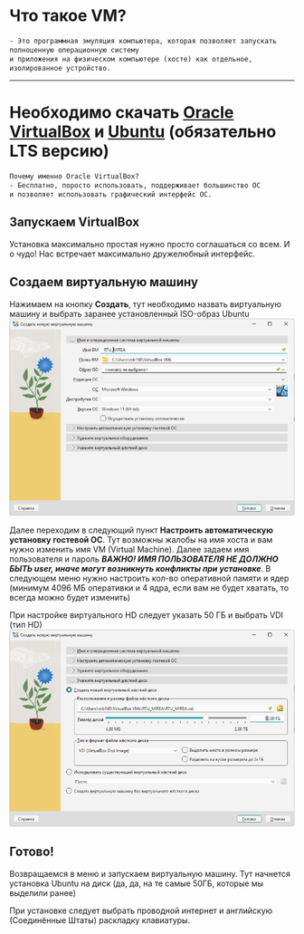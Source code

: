 # Что такое VM?

```
- Это программная эмуляция компьютера, которая позволяет запускать полноценную операционную систему 
и приложения на физическом компьютере (хосте) как отдельное, изолированное устройство.
```

---
# Необходимо скачать [Oracle VirtualBox]( https://www.virtualbox.org/wiki/Downloads) и [Ubuntu](https://ubuntu.com/download/desktop) (обязательно LTS версию)

```
Почему именно Oracle VirtualBox?
- Бесплатно, поросто использовать, поддерживает большинство OC 
и позволяет использовать графический интерфейс OC.
```

## Запускаем VirtualBox

Установка максимально простая нужно просто соглашаться со всем. И о чудо! Нас встречает максимально дружелюбный интерфейс.

## Создаем виртуальную машину

Нажимаем на кнопку **Создать**, тут необходимо назвать виртуальную машину и выбрать заранее установленный ISO-образ Ubuntu
![oc_name](https://github.com/MAx39999/Guid/blob/main/static/image/oc_name.png)

Далее переходим в следующий пункт **Настроить автоматическую установку гостевой OC**. Тут возможны жалобы на имя хоста и вам нужно изменить имя VM (Virtual Machine). Далее задаем имя пользователя и пароль ***ВАЖНО! ИМЯ ПОЛЬЗОВАТЕЛЯ НЕ ДОЛЖНО БЫТЬ user, иначе могут возникнуть конфликты при установке***. В следующем меню нужно настроить кол-во оперативной памяти и ядер (минимум 4096 МБ оперативки и 4 ядра, если вам не будет хватать, то всегда можно будет изменить)

При настройке виртуального HD следует указать 50 ГБ и выбрать VDI (тип HD)
![VHD](https://github.com/MAx39999/Guid/blob/main/static/image/VHD.png)

## Готово!

Возвращаемся в меню и запускаем виртуальную машину. Тут начнется установка Ubuntu на диск (да, да, на те самые 50ГБ, которые мы выделили ранее)

При установке следует выбрать проводной интернет и английскую (Соединённые Штаты) раскладку клавиатуры.